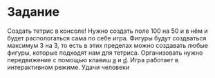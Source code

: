 <h1>Задание</h1>


Создать тетрис в консоле! 
Нужно создать поле 100 на 50 и в нём и будет распологаться сама по себе игра. Фигуры будут создваться максимум 3 на 3, то есть в этих пределах можно создавать любые фигуры, которые подходят нам для тетриса. Организовать нужно передвижение с помощью клавиш <u>a</u> и <u>d</u>. Игра работает в интерактивном режиме. Удачи человеки









